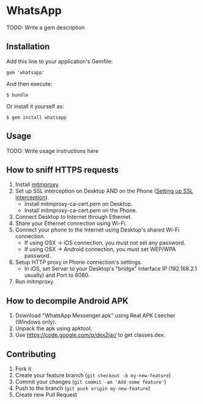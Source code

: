 # WhatsApp

TODO: Write a gem description

## Installation

Add this line to your application's Gemfile:

    gem 'whatsapp'

And then execute:

    $ bundle

Or install it yourself as:

    $ gem install whatsapp

## Usage

TODO: Write usage instructions here

## How to sniff HTTPS requests

1. Install [mitmproxy](http://mitmproxy.org/).
2. Set up SSL interception on Desktop AND on the Phone ([Setting up SSL interception](http://mitmproxy.org/doc/ssl.html)).
   * Install mitmproxy-ca-cert.pem on Desktop.
   * Install mitmproxy-ca-cert.pem on the Phone.
3. Connect Desktop to Internet through Ethernet.
4. Share your Ethernet connection using Wi-Fi.
5. Connect your phone to the Internet using Desktop's shared Wi-Fi connection.
   * If using OSX -> iOS connection, you must not set any password.
   * If using OSX -> Android connection, you must set WEP/WPA password.
6. Setup HTTP proxy in Phone connection's settings.
   * In iOS, set Server to your Desktop's "bridge" interface IP (192.168.2.1 usually) and Port to 8080.
7. Run mitmproxy.

## How to decompile Android APK

1. Download "WhatsApp Messenger.apk" using Real APK Leecher (Windows only).
2. Unpack the apk using apktool.
3. Use https://code.google.com/p/dex2jar/ to get classes.dex.

## Contributing

1. Fork it
2. Create your feature branch (`git checkout -b my-new-feature`)
3. Commit your changes (`git commit -am 'Add some feature'`)
4. Push to the branch (`git push origin my-new-feature`)
5. Create new Pull Request
